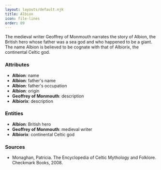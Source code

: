 ```yaml
---
layout: layouts/default.njk
title: Albion
icon: file-lines
order: 89
---
```

The medieval writer Geoffrey of Monmouth narrates the story of Albion, the British hero whose father was a sea god and who happened to be a giant. The name Albion is believed to be cognate with that of Albiorix, the continental Celtic god.

### Attributes

- **Albion**: name
- **Albion**: father's name
- **Albion**: father's occupation
- **Albion**: origin
- **Geoffrey of Monmouth**: description
- **Albiorix**: description

### Entities

- **Albion**: British hero
- **Geoffrey of Monmouth**: medieval writer
- **Albiorix**: continental Celtic god

### Sources

- Monaghan, Patricia. The Encyclopedia of Celtic Mythology and Folklore. Checkmark Books, 2008.

